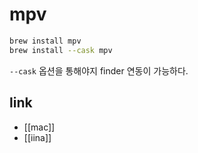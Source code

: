 # mpv

```sh
brew install mpv
brew install --cask mpv
```

`--cask` 옵션을 통해야지 finder 연동이 가능하다.

## link
- [[mac]]
- [[iina]]
